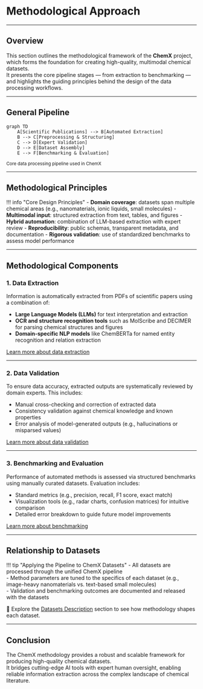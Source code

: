 
# Methodological Approach

---

## Overview

This section outlines the methodological framework of the **ChemX** project, which forms the foundation for creating high-quality, multimodal chemical datasets.  
It presents the core pipeline stages — from extraction to benchmarking — and highlights the guiding principles behind the design of the data processing workflows.

---

## General Pipeline

```mermaid
graph TD
    A[Scientific Publications] --> B[Automated Extraction]
    B --> C[Preprocessing & Structuring]
    C --> D[Expert Validation]
    D --> E[Dataset Assembly]
    E --> F[Benchmarking & Evaluation]
```

<small>Core data processing pipeline used in ChemX</small>

---

## Methodological Principles

!!! info "Core Design Principles"
    - **Domain coverage**: datasets span multiple chemical areas (e.g., nanomaterials, ionic liquids, small molecules)
    - **Multimodal input**: structured extraction from text, tables, and figures
    - **Hybrid automation**: combination of LLM-based extraction with expert review
    - **Reproducibility**: public schemas, transparent metadata, and documentation
    - **Rigorous validation**: use of standardized benchmarks to assess model performance

---

## Methodological Components

### 1. Data Extraction

Information is automatically extracted from PDFs of scientific papers using a combination of:

- **Large Language Models (LLMs)** for text interpretation and extraction
- **OCR and structure recognition tools** such as MolScribe and DECIMER for parsing chemical structures and figures
- **Domain-specific NLP models** like ChemBERTa for named entity recognition and relation extraction

[Learn more about data extraction](data_extraction.md)

---

### 2. Data Validation

To ensure data accuracy, extracted outputs are systematically reviewed by domain experts. This includes:

- Manual cross-checking and correction of extracted data  
- Consistency validation against chemical knowledge and known properties  
- Error analysis of model-generated outputs (e.g., hallucinations or misparsed values)

[Learn more about data validation](data_validation.md)

---

### 3. Benchmarking and Evaluation

Performance of automated methods is assessed via structured benchmarks using manually curated datasets. Evaluation includes:

- Standard metrics (e.g., precision, recall, F1 score, exact match)  
- Visualization tools (e.g., radar charts, confusion matrices) for intuitive comparison  
- Detailed error breakdown to guide future model improvements

[Learn more about benchmarking](benchmarking.md)

---

## Relationship to Datasets

!!! tip "Applying the Pipeline to ChemX Datasets"
    - All datasets are processed through the unified ChemX pipeline  
    - Method parameters are tuned to the specifics of each dataset (e.g., image-heavy nanomaterials vs. text-based small molecules)  
    - Validation and benchmarking outcomes are documented and released with the datasets

📁 Explore the [Datasets Description](../overview/datasets_description.md) section to see how methodology shapes each dataset.

---

## Conclusion

The ChemX methodology provides a robust and scalable framework for producing high-quality chemical datasets.  
It bridges cutting-edge AI tools with expert human oversight, enabling reliable information extraction across the complex landscape of chemical literature.
